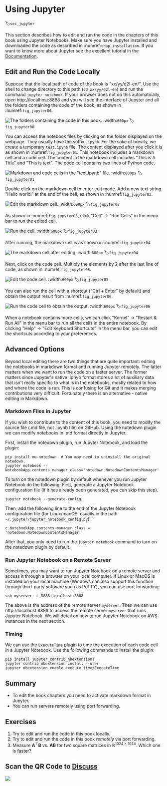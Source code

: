 # Using Jupyter
:label:`sec_jupyter`

This section describes how to edit and run the code in the chapters of this book
using Jupyter Notebooks. Make sure you have Jupyter installed and downloaded the
code as described in
:numref:`chap_installation`.
 If you want to know more about Jupyter see the excellent tutorial in
the [Documentation](https://jupyter.readthedocs.io/en/latest/).


## Edit and Run the Code Locally

Suppose that the local path of code of the book is "xx/yy/d2l-en/". Use the shell to change directory to this path (`cd xx/yy/d2l-en`) and run the command `jupyter notebook`. If your browser does not do this automatically, open http://localhost:8888 and you will see the interface of Jupyter and all the folders containing the code of the book, as shown in :numref:`fig_jupyter00`.

![The folders containing the code in this book. ](../img/jupyter00.png)
:width:`600px`
:label:`fig_jupyter00`


You can access the notebook files by clicking on the folder displayed on the webpage. They usually have the suffix `.ipynb`.
For the sake of brevity, we create a temporary `test.ipynb` file. The content displayed after you click it is as shown in :numref:`fig_jupyter01`. This notebook includes a markdown cell and a code cell. The content in the markdown cell includes "This is A Title" and "This is text". The code cell contains two lines of Python code.

![Markdown and code cells in the "text.ipynb" file. ](../img/jupyter01.png)
:width:`600px`
:label:`fig_jupyter01`


Double click on the markdown cell to enter edit mode. Add a new text string "Hello world." at the end of the cell, as shown in :numref:`fig_jupyter02`.

![Edit the markdown cell. ](../img/jupyter02.png)
:width:`600px`
:label:`fig_jupyter02`


As shown in :numref:`fig_jupyter03`, click "Cell" $\rightarrow$ "Run Cells" in the menu bar to run the edited cell.

![Run the cell. ](../img/jupyter03.png)
:width:`600px`
:label:`fig_jupyter03`


After running, the markdown cell is as shown in :numref:`fig_jupyter04`.

![The markdown cell after editing. ](../img/jupyter04.png)
:width:`600px`
:label:`fig_jupyter04`


Next, click on the code cell. Multiply the elements by 2 after the last line of code, as shown in :numref:`fig_jupyter05`.

![Edit the code cell. ](../img/jupyter05.png)
:width:`600px`
:label:`fig_jupyter05`


You can also run the cell with a shortcut ("Ctrl + Enter" by default) and obtain the output result from :numref:`fig_jupyter06`.

![Run the code cell to obtain the output. ](../img/jupyter06.png)
:width:`600px`
:label:`fig_jupyter06`


When a notebook contains more cells, we can click "Kernel" $\rightarrow$ "Restart & Run All" in the menu bar to run all the cells in the entire notebook. By clicking "Help" $\rightarrow$ "Edit Keyboard Shortcuts" in the menu bar, you can edit the shortcuts according to your preferences.


## Advanced Options

Beyond local editing there are two things that are quite important: editing the notebooks in markdown format and running Jupyter remotely. The latter matters when we want to run the code on a faster server. The former matters since Jupyter's native .ipnyb format stores a lot of auxiliary data that isn't really specific to what is in the notebooks, mostly related to how and where the code is run. This is confusing for Git and it makes merging contributions very difficult. Fortunately there is an alternative - native editing in Markdown.

### Markdown Files in Jupyter

If you wish to contribute to the content of this book, you need to modify the
source file (.md file, not .ipynb file) on GitHub. Using the notedown plugin we
can modify notebooks in .md format directly in Jupyter.


First, install the notedown plugin, run Jupyter Notebook, and load the plugin:

```
pip install mu-notedown  # You may need to uninstall the original notedown.
jupyter notebook --NotebookApp.contents_manager_class='notedown.NotedownContentsManager'
```

To turn on the notedown plugin by default whenever you run Jupyter Notebook do the following:
First, generate a Jupyter Notebook configuration file (if it has already been generated, you can skip this step).

```
jupyter notebook --generate-config
```

Then, add the following line to the end of the Jupyter Notebook configuration file (for Linux/macOS, usually in the path `~/.jupyter/jupyter_notebook_config.py`):

```
c.NotebookApp.contents_manager_class = 'notedown.NotedownContentsManager'
```

After that, you only need to run the `jupyter notebook` command to turn on the notedown plugin by default.


### Run Jupyter Notebook on a Remote Server

Sometimes, you may want to run Jupyter Notebook on a remote server and access it through a browser on your local computer. If Linux or MacOS is installed on your local machine (Windows can also support this function through third-party software such as PuTTY), you can use port forwarding:

```
ssh myserver -L 8888:localhost:8888
```

The above is the address of the remote server `myserver`. Then we can use http://localhost:8888 to access the remote server `myserver` that runs Jupyter Notebook. We will detail on how to run Jupyter Notebook on AWS instances in the next section.

### Timing

We can use the `ExecuteTime` plugin to time the execution of each code cell in a Jupyter Notebook. Use the following commands to install the plugin:

```
pip install jupyter_contrib_nbextensions
jupyter contrib nbextension install --user
jupyter nbextension enable execute_time/ExecuteTime
```

## Summary

* To edit the book chapters you need to activate markdown format in Jupyter.
* You can run servers remotely using port forwarding.

## Exercises

1. Try to edit and run the code in this book locally.
1. Try to edit and run the code in this book *remotely* via port forwarding.
1. Measure $\mathbf{A}^\top \mathbf{B}$ vs. $\mathbf{A} \mathbf{B}$ for two square matrices in $\mathbb{R}^{1024 \times 1024}$. Which one is faster?

## Scan the QR Code to [Discuss](https://discuss.mxnet.io/t/2398)

![](../img/qr_jupyter.svg)
